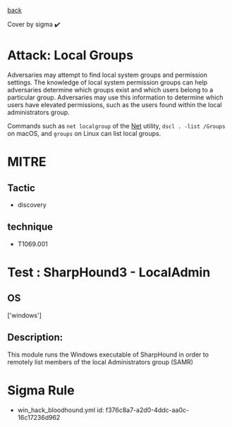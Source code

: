 [back](../index.md)

Cover by sigma :heavy_check_mark: 

# Attack: Local Groups

 Adversaries may attempt to find local system groups and permission settings. The knowledge of local system permission groups can help adversaries determine which groups exist and which users belong to a particular group. Adversaries may use this information to determine which users have elevated permissions, such as the users found within the local administrators group.

Commands such as <code>net localgroup</code> of the [Net](https://attack.mitre.org/software/S0039) utility, <code>dscl . -list /Groups</code> on macOS, and <code>groups</code> on Linux can list local groups.

# MITRE
## Tactic
  - discovery

## technique
  - T1069.001

# Test : SharpHound3 - LocalAdmin

## OS

 ['windows']

## Description:

 This module runs the Windows executable of SharpHound in order to remotely list members of the local Administrators group (SAMR)


# Sigma Rule
 - win_hack_bloodhound.yml id: f376c8a7-a2d0-4ddc-aa0c-16c17236d962

